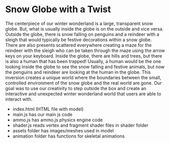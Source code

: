 # Snow Globe with a Twist

The centerpiece of our winter wonderland is a large, transparent snow globe. But, what is usually inside the globe is on the outside and vice versa. Outside the globe, there is snow falling on penguins and a reindeer with a sleigh that would typically be festive decorations within a snow globe. There are also presents scattered everywhere creating a maze for the reindeer with the sleigh who can be taken through the maze using the arrow keys on your keyboard. Inside the globe, there are hills and trees, but there is also a human that has been trapped! Usually, a human would be the one looking inside the globe to see the snow falling and festive animals, but now the penguins and reindeer are looking at the human in the globe. This inversion creates a unique world where the boundaries between the small, controlled environment of the snow globe and the real world are gone. Our goal was to use our creativity to step outside the box and create an interactive and unexpected winter wonderland world that users are able to interact with.

* index.html (HTML file with model)
* main.js has our main js code
* ammo.js has ammo.js physics engine code
* shader.js reads vertex and fragment shader files in shader folder
* assets folder has images/meshes used in model
* animation folder has functions for skeletal animations